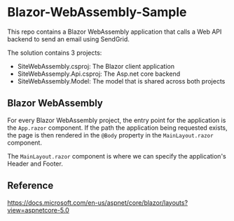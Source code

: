 # Blazor-WebAssembly-Sample
This repo contains a Blazor WebAssembly application that calls a Web API backend to send an email using SendGrid.

The solution contains 3 projects:
* SiteWebAssembly.csproj: The Blazor client application
* SiteWebAssemply.Api.csproj: The Asp.net core backend
* SiteWebAssembly.Model: The model that is shared across both projects

## Blazor WebAssembly
For every Blazor WebAssembly project, the entry point for the application is the ```App.razor``` component. If the path the application being requested exists, the page is then rendered in the ```@Body``` property in the ```MainLayout.razor``` component.

The ```MainLayout.razor``` component is where we can specify the application's Header and Footer.

## Reference
https://docs.microsoft.com/en-us/aspnet/core/blazor/layouts?view=aspnetcore-5.0